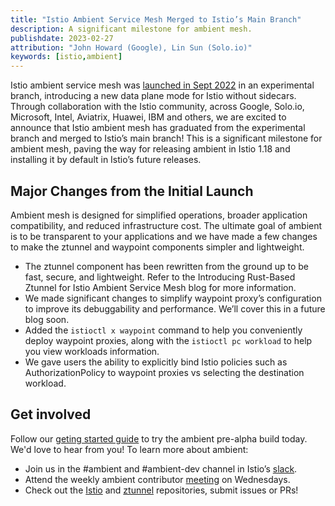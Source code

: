 ```yaml
---
title: "Istio Ambient Service Mesh Merged to Istio’s Main Branch"
description: A significant milestone for ambient mesh.
publishdate: 2023-02-27
attribution: "John Howard (Google), Lin Sun (Solo.io)"
keywords: [istio,ambient]
---
```


Istio ambient service mesh was [launched in Sept 2022](/blog/2022/introducing-ambient-mesh/) in an experimental branch, introducing a new data plane mode for Istio without sidecars. Through collaboration with the Istio community, across Google, Solo.io, Microsoft, Intel, Aviatrix, Huawei, IBM and others, we are excited to announce that Istio ambient mesh has graduated from the experimental branch and merged to Istio’s main branch! This is a significant milestone for ambient mesh, paving the way for releasing ambient in Istio 1.18 and installing it by default in Istio’s future releases.

## Major Changes from the Initial Launch

Ambient mesh is designed for simplified operations, broader application compatibility, and reduced infrastructure cost. The ultimate goal of ambient is to be transparent to your applications and we have made a few changes to make the ztunnel and waypoint components simpler and lightweight.

* The ztunnel component has been rewritten from the ground up to be fast, secure, and lightweight. Refer to the Introducing Rust-Based Ztunnel for Istio Ambient Service Mesh blog for more information.
* We made significant changes to simplify waypoint proxy’s configuration to improve its debuggability and performance. We’ll cover this in a future blog soon.
* Added the `istioctl x waypoint` command to help you conveniently deploy waypoint proxies, along with the `istioctl pc workload` to help you view workloads information.
* We gave users the ability to explicitly bind Istio policies such as AuthorizationPolicy to waypoint proxies vs selecting the destination workload.

## Get involved

Follow our [geting started guide](/docs/ops/ambient/getting-started/) to try the ambient pre-alpha build today. We'd love to hear from you! To learn more about ambient:

* Join us in the #ambient and #ambient-dev channel in Istio’s [slack](https://slack.istio.io).
* Attend the weekly ambient contributor [meeting](https://github.com/istio/community/blob/master/WORKING-GROUPS.md#working-group-meetings) on Wednesdays.
* Check out the [Istio](http://github.com/istio/istio) and [ztunnel](http://github.com/istio/ztunnel) repositories, submit issues or PRs!
